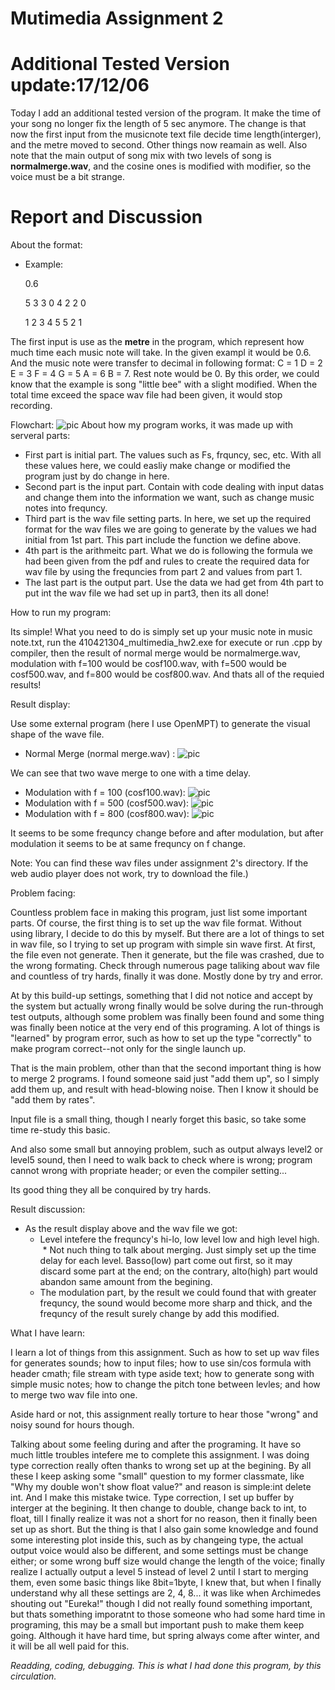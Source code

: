 # Mutimedia Assignment 2

# Additional Tested Version update:17/12/06
Today I add an additional tested version of the program. It make the time of your song no longer fix the length of 5 sec anymore. The change is that now the first input from the musicnote text file decide time length(interger), and the metre moved to second. Other things now reamain as well. Also note that the main output of song mix with two levels of song is **normalmerge.wav**, and the cosine ones is modified with modifier, so the voice must be a bit strange. 

# Report and Discussion
About the format:
* Example:

  0.6

  5 3 3 0 4 2 2 0

  1 2 3 4 5 5 2 1

The first input is use as the **metre** in the program, which represent how much time each music note will take.
In the given exampl it would be 0.6. And the music note were transfer to decimal in following format:
C = 1 D = 2 E = 3 F = 4 G = 5 A = 6 B = 7. Rest note would be 0.
By this order, we could know that the example is song "little bee" with a slight modified.
When the total time exceed the space wav file had been given, it would stop recording.
 
Flowchart:
![pic]( https://user-images.githubusercontent.com/33059129/33530090-ff2e9ce6-d8b4-11e7-988f-140c44e02b4e.PNG "flow chart")
About how my program works, it was made up with serveral parts:
* First part is initial part. The values such as Fs, frquncy, sec, etc. With all these values here, we could easliy make
  change or modified the program just by do change in here.
* Second part is the input part. Contain with code dealing with input datas and change them into the information we want, such as 
  change music notes into frequncy.
* Third part is the wav file setting parts. In here, we set up the required format for the wav files we are going to generate
  by the values we had initial from 1st part. This part include the function we define above.
* 4th part is the arithmeitc part. What we do is following the formula we had been given from the pdf and rules to create the 
  required data for wav file by using the frequncies from part 2 and values from part 1.
* The last part is the output part. Use the data we had get from 4th part to put int the wav file we had set up in part3, then
  its all done!
   
How to run my program:

Its simple! What you need to do is simply set up your music note in music note.txt, run the 410421304_multimedia_hw2.exe for execute
or run .cpp by compiler, then the result of normal merge would be normalmerge.wav, modulation with f=100 would be cosf100.wav, with
f=500 would be cosf500.wav, and f=800 would be cosf800.wav. And thats all of the requied results!

Result display:

Use some external program (here I use OpenMPT) to generate the visual shape of the wave file.

* Normal Merge (normal merge.wav) :
![pic]( https://user-images.githubusercontent.com/33059129/33530100-3c3c059c-d8b5-11e7-9166-5a388a56c4b3.PNG "normal merge")
 
 We can see that two wave merge to one with a time delay.
 
 * Modulation with f = 100 (cosf100.wav):
![pic]( https://user-images.githubusercontent.com/33059129/33530120-5e92b3b6-d8b5-11e7-9248-cc6e74d42e5e.PNG "100")
* Modulation with f = 500 (cosf500.wav):
![pic]( https://user-images.githubusercontent.com/33059129/33530126-7daafb32-d8b5-11e7-96b2-65b3cee715b4.PNG "500")
* Modulation with f = 800 (cosf800.wav):
![pic]( https://user-images.githubusercontent.com/33059129/33530128-8bfb5254-d8b5-11e7-8430-aee6737f4946.PNG "800")

It seems to be some frequncy change before and after modulation, but after modulation it seems to be at same frequncy on f change.

Note: You can find these wav files under assignment 2's directory. If the web audio player does not work, try to download the file.)

Problem facing:

Countless problem face in making this program, just list some important parts.
Of course, the first thing is to set up the wav file format. Without using library, I decide to do this by myself. But there are a
lot of things to set in wav file, so I trying to set up program with simple sin wave first. At first, the file even not generate. Then
it generate, but the file was crashed, due to the wrong formating. Check through numerous page taliking about wav file and countless of
try hards, finally it was done. Mostly done by try and error.

At by this build-up settings, something that I did not notice and accept by the system but actually wrong finally would be solve during the run-through test outputs, although some problem was finally been found and some thing was finally been notice at the very end of this programing. A lot of things is "learned" by program error, such as how to set up the type "correctly" to make program correct--not only for the single launch up.

That is the main problem, other than that the second important thing is how to merge 2 programs. I found someone said just "add them up", so I simply add them up, and result with head-blowing noise. Then I know it should be "add them by rates".

Input file is a small thing, though I nearly forget this basic, so take some time re-study this basic.

And also some small but annoying problem, such as output always level2 or level5 sound, then I need to walk back to check where is wrong; program cannot wrong with propriate header; or even the compiler setting...

Its good thing they all be conquired by try hards.

Result discussion:

* As the result display above and the wav file we got:
  * Level intefere the frequncy's hi-lo, low level low and high level high.
  * Not nuch thing to talk about merging. Just simply set up the time delay for each level. Basso(low) part come out first, so it
    may discard some part at the end; on the contrary, alto(high) part would abandon same amount from the begining.
  * The modulation part, by the result we could found that with greater frequncy, the sound would become more sharp and thick, and
    the frequncy of the result surely change by add this modified.

What I have learn:

I learn a lot of things from this assignment. Such as how to set up wav files for generates sounds; how to input files; how to use 
sin/cos formula with header cmath; file stream with type aside text; how to generate song with simple music notes; how to change the
pitch tone between levles; and how to merge two wav file into one.

Aside hard or not, this assignment really torture to hear those "wrong" and noisy sound for hours though.

Talking about some feeling during and after the programing. It have so much little troubles intefere me to complete this assignment.
I was doing type correction really often thanks to wrong set up at the begining. By all these I keep asking some "small" question to
my former classmate, like "Why my double won't show float value?" and reason is simple:int delete int. And I make this mistake twice.
Type correction, I set up buffer by interger at the begining. It then change to double, change back to int, to float, till I finally
realize it was not a short for no reason, then it finally been set up as short. But the thing is that I also gain some knowledge and
found some interesting plot inside this, such as by changeing type, the actual output voice would also be different, and some settings must be change either; or some wrong buff size would change the length of the voice; finally realize I actually output a level 5 instead of level 2 until I start to merging them, even some basic things like 8bit=1byte, I knew that, but when I finally understand why all these settings are 2, 4, 8... it was like when Archimedes shouting out "Eureka!" though I did not really found something important, but thats something imporatnt to those someone who had some hard time in programing, this may be a small but important push to make them keep going. Although it have hard time, but spring always come after winter, and it will be all well paid for this.


*Readding, coding, debugging. This is what I had done this program, by this circulation.*
  
